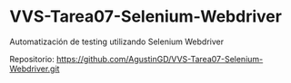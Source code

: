 # VVS-Tarea07-Selenium-Webdriver
Automatización de testing utilizando Selenium Webdriver

Repositorio: https://github.com/AgustinGD/VVS-Tarea07-Selenium-Webdriver.git
